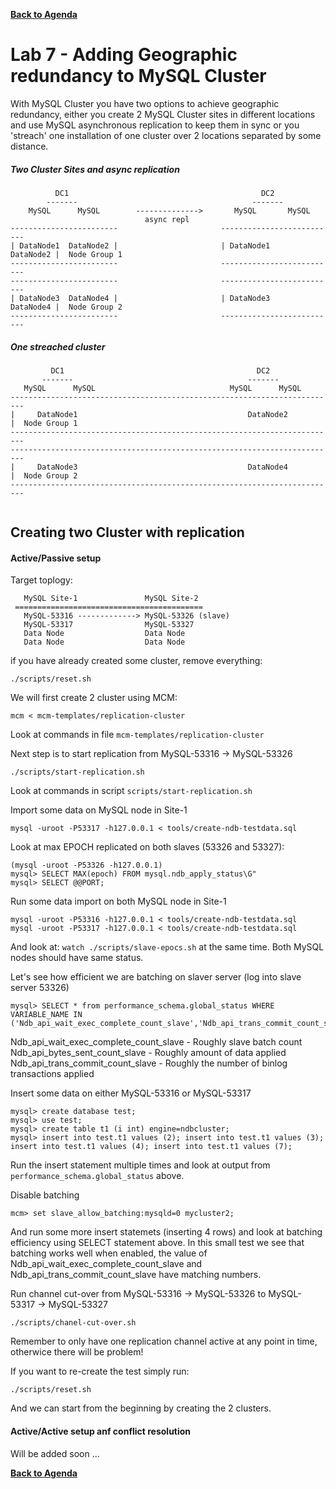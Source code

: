 **[Back to Agenda](./../README.md)**

# Lab 7 - Adding Geographic redundancy to MySQL Cluster

With MySQL Cluster you have two options to achieve geographic redundancy, either you create 2 MySQL Cluster sites in different locations and use MySQL asynchronous replication to keep them in sync or you 'streach' one installation of one cluster over 2 locations separated by some distance.

##### Two Cluster Sites and async replication
``` 
          DC1                                           DC2
        -------                                       -------
    MySQL      MySQL        -------------->       MySQL       MySQL
                              async repl
------------------------                       --------------------------
| DataNode1  DataNode2 |                       | DataNode1    DataNode2 |  Node Group 1
------------------------                       --------------------------
------------------------                       --------------------------
| DataNode3  DataNode4 |                       | DataNode3    DataNode4 |  Node Group 2
------------------------                       --------------------------
```
##### One streached cluster
```
         DC1                                           DC2
       -------                                       -------
   MySQL      MySQL                              MySQL      MySQL
-------------------------------------------------------------------------
|     DataNode1                                      DataNode2          |  Node Group 1
-------------------------------------------------------------------------
-------------------------------------------------------------------------
|     DataNode3                                      DataNode4          |  Node Group 2
-------------------------------------------------------------------------
 
```

Creating two Cluster with replication
---------------

#### Active/Passive setup

Target toplogy:
```
   MySQL Site-1               MySQL Site-2
 ==========================================
   MySQL-53316 -------------> MySQL-53326 (slave)
   MySQL-53317                MySQL-53327
   Data Node                  Data Node
   Data Node                  Data Node
```

if you have already created some cluster, remove everything:
```
./scripts/reset.sh
```
We will first create 2 cluster using MCM:
```
mcm < mcm-templates/replication-cluster
```
Look at commands in file `mcm-templates/replication-cluster`

Next step is to start replication from MySQL-53316 -> MySQL-53326
```
./scripts/start-replication.sh
```
Look at commands in script `scripts/start-replication.sh`

Import some data on MySQL node in Site-1
```
mysql -uroot -P53317 -h127.0.0.1 < tools/create-ndb-testdata.sql
```

Look at max EPOCH replicated on both slaves (53326 and 53327):
```
(mysql -uroot -P53326 -h127.0.0.1)
mysql> SELECT MAX(epoch) FROM mysql.ndb_apply_status\G"
mysql> SELECT @@PORT;
```
Run some data import on both MySQL node in Site-1
```
mysql -uroot -P53316 -h127.0.0.1 < tools/create-ndb-testdata.sql
mysql -uroot -P53317 -h127.0.0.1 < tools/create-ndb-testdata.sql
```
And look at: `watch ./scripts/slave-epocs.sh` at the same time.
Both MySQL nodes should have same status.

Let's see how efficient we are batching on slaver server (log into slave server 53326)
```
mysql> SELECT * from performance_schema.global_status WHERE VARIABLE_NAME IN ('Ndb_api_wait_exec_complete_count_slave','Ndb_api_trans_commit_count_slave','Ndb_api_bytes_sent_count_slave');
```
Ndb_api_wait_exec_complete_count_slave - Roughly slave batch count
Ndb_api_bytes_sent_count_slave - Roughly amount of data applied
Ndb_api_trans_commit_count_slave - Roughly the number of binlog transactions applied

Insert some data on either MySQL-53316 or MySQL-53317
```
mysql> create database test;
mysql> use test;
mysql> create table t1 (i int) engine=ndbcluster;
mysql> insert into test.t1 values (2); insert into test.t1 values (3); insert into test.t1 values (4); insert into test.t1 values (7);
```
Run the insert statement multiple times and look at output from `performance_schema.global_status` above.

Disable batching
```
mcm> set slave_allow_batching:mysqld=0 mycluster2;
```
And run some more insert statemets (inserting 4 rows) and look at batching efficiency using SELECT statement above.
In this small test we see that batching works well when enabled, the value of Ndb_api_wait_exec_complete_count_slave and Ndb_api_trans_commit_count_slave have matching numbers.

Run channel cut-over from MySQL-53316 -> MySQL-53326 to MySQL-53317 -> MySQL-53327
```
./scripts/chanel-cut-over.sh
```
Remember to only have one replication channel active at any point in time, otherwice there will be problem!

If you want to re-create the test simply run:
```
./scripts/reset.sh
```
And we can start from the beginning by creating the 2 clusters.

#### Active/Active setup anf conflict resolution
Will be added soon ...

**[Back to Agenda](./../README.md)**
